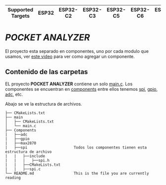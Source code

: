 | Supported Targets | ESP32 | ESP32-C2 | ESP32-C3 | ESP32-C5 | ESP32-C6 | ESP32-H2 | ESP32-P4 | ESP32-S2 | ESP32-S3 |
| ----------------- | ----- | -------- | -------- | -------- | -------- | -------- | -------- | -------- | -------- |

# _POCKET ANALYZER_

El proyecto esta separado en componentes, uno por cada modulo que usamos, ver [este video](https://www.youtube.com/watch?v=VgzGsHgItbE&list=LL&index=1&t=53s) para ver como agregar un componente.

## Contenido de las carpetas

EL proyecto **POCKET ANALYZER** contiene un solo [main.c](main/main.c). Los componentes se encuentran en [components](components) entre ellos tenemos [spi](components/spi/), [gpio](components/gpio/), [adc](components/adc/), etc.


Abajo se ve la estructura de archivos.

```
├── CMakeLists.txt
├── main
│   ├── CMakeLists.txt
│   └── main.c
├── Components
|   ├──adc
|   ├──gpio
|   ├──max2870
|   ├──spi                     Todos los componentes tienen esta estructura de archivo
|   |   ├──include
|   |   |   ├──spi.h
|   |   ├──CMakeLists.txt
|   |   ├──spi.c
└── README.md                  This is the file you are currently reading
```

